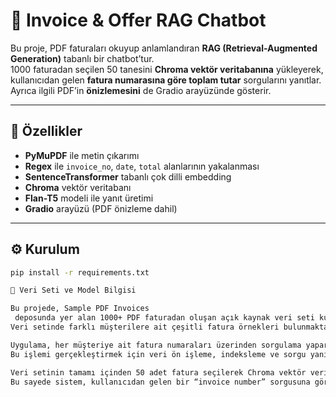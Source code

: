 # 📄 Invoice & Offer RAG Chatbot

Bu proje, PDF faturaları okuyup anlamlandıran **RAG (Retrieval-Augmented Generation)** tabanlı bir chatbot’tur.  
1000 faturadan seçilen 50 tanesini **Chroma vektör veritabanına** yükleyerek, kullanıcıdan gelen **fatura numarasına göre toplam tutar** sorgularını yanıtlar.  
Ayrıca ilgili PDF’in **önizlemesini** de Gradio arayüzünde gösterir.

---

## 🚀 Özellikler
- **PyMuPDF** ile metin çıkarımı  
- **Regex** ile `invoice_no`, `date`, `total` alanlarının yakalanması  
- **SentenceTransformer** tabanlı çok dilli embedding  
- **Chroma** vektör veritabanı  
- **Flan-T5** modeli ile yanıt üretimi  
- **Gradio** arayüzü (PDF önizleme dahil)

---

## ⚙️ Kurulum
```bash
pip install -r requirements.txt

📘 Veri Seti ve Model Bilgisi

Bu projede, Sample PDF Invoices
 deposunda yer alan 1000+ PDF faturadan oluşan açık kaynak veri seti kullanılmıştır.
Veri setinde farklı müşterilere ait çeşitli fatura örnekleri bulunmaktadır.

Uygulama, her müşteriye ait fatura numaraları üzerinden sorgulama yaparak, ilgili faturanın toplam tutarını otomatik olarak döndürmektedir.
Bu işlemi gerçekleştirmek için veri ön işleme, indeksleme ve sorgu yanıtlama adımlarını içeren bir RAG (Retrieval-Augmented Generation) mimarisi kullanılmıştır.

Veri setinin tamamı içinden 50 adet fatura seçilerek Chroma vektör veritabanına yüklenmiş ve indekslenmiştir.
Bu sayede sistem, kullanıcıdan gelen bir “invoice number” sorgusuna göre en ilgili fatura verisini hızlıca bulup yanıtlayabilmektedir.
